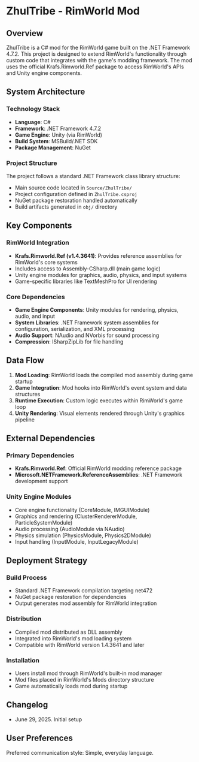 # ZhulTribe - RimWorld Mod

## Overview

ZhulTribe is a C# mod for the RimWorld game built on the .NET Framework 4.7.2. This project is designed to extend RimWorld's functionality through custom code that integrates with the game's modding framework. The mod uses the official Krafs.Rimworld.Ref package to access RimWorld's APIs and Unity engine components.

## System Architecture

### Technology Stack
- **Language**: C# 
- **Framework**: .NET Framework 4.7.2
- **Game Engine**: Unity (via RimWorld)
- **Build System**: MSBuild/.NET SDK
- **Package Management**: NuGet

### Project Structure
The project follows a standard .NET Framework class library structure:
- Main source code located in `Source/ZhulTribe/`
- Project configuration defined in `ZhulTribe.csproj`
- NuGet package restoration handled automatically
- Build artifacts generated in `obj/` directory

## Key Components

### RimWorld Integration
- **Krafs.Rimworld.Ref (v1.4.3641)**: Provides reference assemblies for RimWorld's core systems
- Includes access to Assembly-CSharp.dll (main game logic)
- Unity engine modules for graphics, audio, physics, and input systems
- Game-specific libraries like TextMeshPro for UI rendering

### Core Dependencies
- **Game Engine Components**: Unity modules for rendering, physics, audio, and input
- **System Libraries**: .NET Framework system assemblies for configuration, serialization, and XML processing
- **Audio Support**: NAudio and NVorbis for sound processing
- **Compression**: ISharpZipLib for file handling

## Data Flow

1. **Mod Loading**: RimWorld loads the compiled mod assembly during game startup
2. **Game Integration**: Mod hooks into RimWorld's event system and data structures
3. **Runtime Execution**: Custom logic executes within RimWorld's game loop
4. **Unity Rendering**: Visual elements rendered through Unity's graphics pipeline

## External Dependencies

### Primary Dependencies
- **Krafs.Rimworld.Ref**: Official RimWorld modding reference package
- **Microsoft.NETFramework.ReferenceAssemblies**: .NET Framework development support

### Unity Engine Modules
- Core engine functionality (CoreModule, IMGUIModule)
- Graphics and rendering (ClusterRendererModule, ParticleSystemModule)
- Audio processing (AudioModule via NAudio)
- Physics simulation (PhysicsModule, Physics2DModule)
- Input handling (InputModule, InputLegacyModule)

## Deployment Strategy

### Build Process
- Standard .NET Framework compilation targeting net472
- NuGet package restoration for dependencies
- Output generates mod assembly for RimWorld integration

### Distribution
- Compiled mod distributed as DLL assembly
- Integrated into RimWorld's mod loading system
- Compatible with RimWorld version 1.4.3641 and later

### Installation
- Users install mod through RimWorld's built-in mod manager
- Mod files placed in RimWorld's Mods directory structure
- Game automatically loads mod during startup

## Changelog

- June 29, 2025. Initial setup

## User Preferences

Preferred communication style: Simple, everyday language.